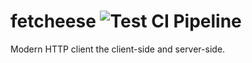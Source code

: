# fetcheese ![Test CI Pipeline](https://github.com/fyapy/fetcheese/workflows/Test%20CI%20Pipeline/badge.svg)

Modern HTTP client the client-side and server-side.
